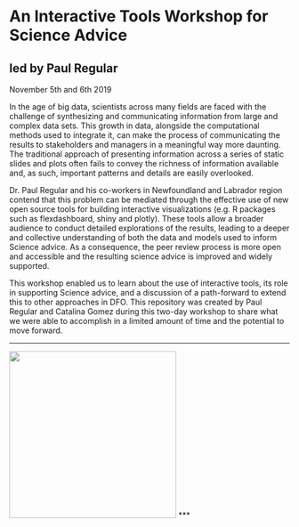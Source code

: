 # An Interactive Tools Workshop for Science Advice

## led by Paul Regular 
November 5th and 6th 2019 

In the age of big data, scientists across many fields are faced with the challenge of synthesizing and communicating information from large and complex data sets. This growth in data, alongside the computational methods used to integrate it, can make the process of communicating the results to stakeholders and managers in a meaningful way more daunting. The traditional approach of presenting information across a series of static slides and plots often fails to convey the richness of information available and, as such, important patterns and details are easily overlooked. 

Dr. Paul Regular and his co-workers in Newfoundland and Labrador region contend that this problem can be mediated through the effective use of new open source tools for building interactive visualizations (e.g. R packages such as flexdashboard, shiny and plotly). These tools allow a broader audience to conduct detailed explorations of the results, leading to a deeper and collective understanding of both the data and models used to inform Science advice. As a consequence, the peer review process is more open and accessible and the resulting science advice is improved and widely supported.

This workshop enabled us to learn about the use of interactive tools, its role in supporting Science advice, and a discussion of a path-forward to extend this to other approaches in DFO. This repository was created by Paul Regular and Catalina Gomez during this two-day workshop to share what we were able to accomplish in a limited amount of time and the potential to move forward.

***
<img src="stickers-fish.jpg" width="300px">
***
